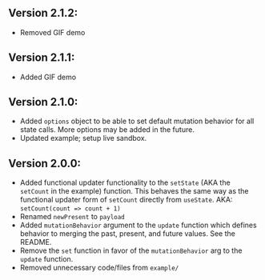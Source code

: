 ## Version 2.1.2:

- Removed GIF demo

## Version 2.1.1:

- Added GIF demo

## Version 2.1.0:

- Added `options` object to be able to set default mutation behavior for all state calls. More options may be added in the future.
- Updated example; setup live sandbox.

## Version 2.0.0:

- Added functional updater functionality to the `setState` (AKA the `setCount` in the example) function. This behaves the same way as the functional updater form of `setCount` directly from `useState`. AKA: `setCount(count => count + 1)`
- Renamed `newPresent` to `payload`
- Added `mutationBehavior` argument to the `update` function which defines behavior to merging the past, present, and future values. See the README.
- Remove the `set` function in favor of the `mutationBehavior` arg to the `update` function.
- Removed unnecessary code/files from `example/`